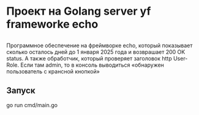 #  Проект на Golang server yf frameworke echo
##
Программное обеспечение на фреймворке echo, который показывает сколько осталось дней до 1 января 2025 года и возврашает 200 OK status. A также обработчик, который проверяет заголовок http User-Role. Если там  admin, то в консоль выводиться «обнаружен пользователь c  крансной кнопкой»

##
## Запуск

go run cmd/main.go

